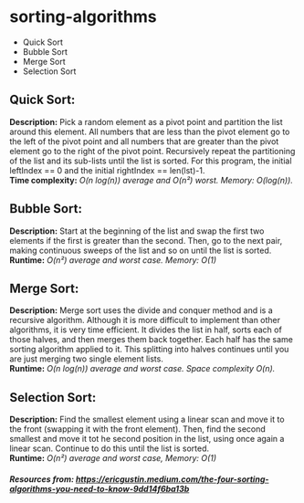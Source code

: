 # sorting-algorithms

<ul>
  <li>Quick Sort</li>
  <li>Bubble Sort</li>
  <li>Merge Sort</li>
  <li>Selection Sort</li>
</ul>

## Quick Sort:
<b>Description:</b> Pick a random element as a pivot point and partition the list around this element. All numbers that are less than the pivot element go to the left of the pivot point and all numbers that are greater than the pivot element go to the right of the pivot point. Recursively repeat the partitioning of the list and its sub-lists until the list is sorted. For this program, the initial leftIndex == 0 and the initial rightIndex == len(lst)-1.<br>
<b>Time complexity:</b> <i>O(n log(n)) average and O(n²) worst. Memory: O(log(n)).</i>

## Bubble Sort:
<b>Description:</b> Start at the beginning of the list and swap the first two elements if the first is greater than the second. Then, go to the next pair, making continuous sweeps of the list and so on until the list is sorted.<br>
<b>Runtime:</b> <i>O(n²) average and worst case. Memory: O(1)</i>

## Merge Sort:
<b>Description:</b> Merge sort uses the divide and conquer method and is a recursive algorithm. Although it is more difficult to implement than other algorithms, it is very time efficient. It divides the list in half, sorts each of those halves, and then merges them back together. Each half has the same sorting algorithm applied to it. This splitting into halves continues until you are just merging two single element lists.<br>
<b>Runtime:</b> <i>O(n log(n)) average and worst case. Space complexity O(n).</i>

## Selection Sort:
<b>Description:</b> Find the smallest element using a linear scan and move it to the front (swapping it with the front element). Then, find the second smallest and move it tot he second position in the list, using once again a linear scan. Continue to do this until the list is sorted.<br>
<b>Runtime:</b> <i>O(n²) average and worst case, Memory: O(1)</i>

##### Resources from: https://ericgustin.medium.com/the-four-sorting-algorithms-you-need-to-know-9dd14f6ba13b
